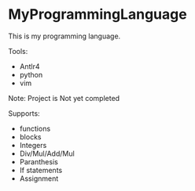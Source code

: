 # MyProgrammingLanguage
This is my programming language.

Tools:
  - Antlr4
  - python
  - vim

Note: Project is Not yet completed

Supports:
  - functions
  - blocks
  - Integers
  - Div/Mul/Add/Mul
  - Paranthesis
  - If statements
  - Assignment
